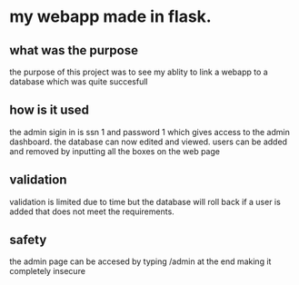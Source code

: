 # my webapp made in flask.

## what was the purpose 

the purpose of this project was to see my ablity to link a webapp to a database which was quite succesfull 

## how is it used

the admin sigin in is ssn 1 and password 1 which gives access to the admin dashboard. the database can now edited and viewed. users can be added and removed by inputting all the boxes on the web page 

## validation 

validation is limited due to time but the database will roll back if a user is added that does not meet the requirements.

## safety

the admin page can be accesed by typing /admin at the end making it completely insecure
